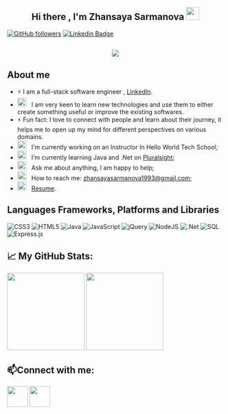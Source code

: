 <h2 align="center">Hi there , I'm Zhansaya Sarmanova <img src="https://user-images.githubusercontent.com/39955420/147578264-bae0526c-028a-49d2-8af8-d08bb4edbd2a.gif" height="30" width="30"></h2>
 
[![GitHub followers](https://img.shields.io/github/followers/sarmanova?style=social)](https://github.com/Sarmanova)
[![Linkedin Badge](https://img.shields.io/badge/-LinkedIn-0e76a8?style=flat-square&logo=Linkedin&logoColor=white)](https://www.linkedin.com/in/zhansaya-sarmanova/)
<h2 align="center"><img src="https://user-images.githubusercontent.com/39955420/147578199-56632b69-b3e8-4d9f-97e2-f046a1c2cba0.gif"></h2>

<h2>About me</h2>

-   ⚡ I am a full-stack software engineer , [LinkedIn](https://www.linkedin.com/in/zhansaya-sarmanova/). 
-  <img src="https://github.com/Gapur/Gapur/blob/main/assets/developer.gif?raw=true" width="21" />&nbsp;&nbsp; I am very keen to learn new technologies and use them to either create something useful or improve the existing softwares.   
- ⚡  Fun fact: I love to connect with people and learn about their journey, it helps me to open up my mind for different perspectives on various domains.   
- <img src="https://github.com/Gapur/Gapur/blob/main/assets/developer.gif?raw=true" width="21" />&nbsp;&nbsp; I’m currently working on an Instructor In Hello World Tech School;
- <img src="https://github.com/Gapur/Gapur/blob/main/assets/lightning.gif?raw=true" width="21" />&nbsp;&nbsp; I’m currently learning Java and .Net  on [Pluralsight](www.pluralsight.com);
- <img src="https://github.com/Gapur/Gapur/blob/main/assets/message.gif?raw=true" width="21" />&nbsp;&nbsp; Ask me about anything, I am happy to help;
- <img src="https://github.com/Gapur/Gapur/blob/main/assets/letterbox.gif?raw=true" width="21" />&nbsp;&nbsp; How to reach me: zhansayasarmanova1993@gmail.com;
- <img src="https://github.com/Gapur/Gapur/blob/main/assets/doc.gif?raw=true" width="21" />&nbsp;&nbsp; [Resume](https://drive.google.com/file/d/16D-fLu9i5i7dSGgdgVnGcm5xCbIrN53R/view?usp=sharing).


<h2> Languages Frameworks, Platforms and Libraries </h2>



![CSS3](https://img.shields.io/badge/css3-%231572B6.svg?style=for-the-badge&logo=css3&logoColor=white)
![HTML5](https://img.shields.io/badge/html5-%23E34F26.svg?style=for-the-badge&logo=html5&logoColor=white)
![Java](https://img.shields.io/badge/java-%23ED8B00.svg?style=for-the-badge&logo=java&logoColor=white)
![JavaScript](https://img.shields.io/badge/javascript-%23323330.svg?style=for-the-badge&logo=javascript&logoColor=%23F7DF1E)
![jQuery](https://img.shields.io/badge/jquery-%230769AD.svg?style=for-the-badge&logo=jquery&logoColor=white)
![NodeJS](https://img.shields.io/badge/node.js-6DA55F?style=for-the-badge&logo=node.js&logoColor=white)
![.Net](https://img.shields.io/badge/.net-6DA55F?style=for-the-badge&logo=.net&logoColor=white)
![SQL](https://img.shields.io/badge/sql-6DA55F?style=for-the-badge&logo=sql&logoColor=white)
![Express.js](https://img.shields.io/badge/express.js-%23404d59.svg?style=for-the-badge&logo=express&logoColor=%2361DAFB)

<h2> 📈 My GitHub Stats: </h2>

<p>
  <img height="180em" src="https://github-readme-stats.vercel.app/api?username=sarmanova&show_icons=true&hide_border=true&&count_private=true&include_all_commits=true" />
  <img height="180em" src="https://github-readme-stats.vercel.app/api/top-langs/?username=sarmanova&exclude_repo=KNN-Image-Classification&show_icons=true&hide_border=true&layout=compact&langs_count=8"/>
</p>



<h2>📫Connect with me: </h2>

[<img src="https://user-images.githubusercontent.com/39955420/147572655-e5feabb1-2a36-467c-9906-1fc66d606b41.png" height="48" width="48">](https://www.linkedin.com/in/zhansaya-sarmanova/) 
[<img src="https://user-images.githubusercontent.com/39955420/147611479-36ad6cd0-3b53-4d46-8035-0bd940e01a57.png" height="48" width="48">](mailto:zhansayasarmanova1993@gmail.com)


